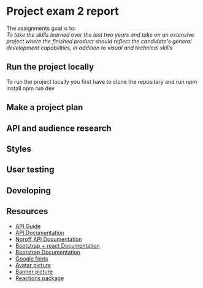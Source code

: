 # Project exam 2 report

The assignments goal is to: <br>
*To take the skills learned over the last two years and take on an extensive project where the finished product should reflect the candidate's general development capabilities, in addition to visual and technical skills*


## Run the project locally
To run the project locally you first have to clone the repositary and run
npm install
npm run dev

## Make a project plan

## API and audience research

## Styles

## User testing

## Developing




## Resources

- [API Guide](https://noroff-api-docs.netlify.app/social-endpoints/authentication)
- [API Documentation](https://nf-api.onrender.com/docs/static/index.html)
- [Noroff API Documentation](https://noroff-api-docs.netlify.app/)
- [Bootstrap + react Documentation](https://react-bootstrap.netlify.app/)
- [Bootstrap Documentation](https://getbootstrap.com/docs/5.3/getting-started/introduction/)
- [Google fonts](https://fonts.google.com/)
- [Avatar picture](https://pixabay.com/no/vectors/avatar-nebb-svart-s%C3%B8t-f%C3%B8lelse-1295429/)
- [Banner picture](https://pixabay.com/no/vectors/%C3%B8rken-kaktus-natur-tegning-skisse-6814275/)
- [Reactions package](https://github.com/charkour/react-reactions)

